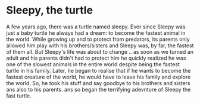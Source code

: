 # Sleepy, the turtle

A few years ago, there was a turtle named sleepy. Ever since Sleepy was just a baby turtle he always had a dream: to become the fastest animal in the world. While growing up and to protect from predators, its parents only allowed him play with his brothers/sisters and Sleepy was, by far, the fastest of them all. But Sleepy's life was about to change .. as soon as we turned an adult and his parents didn't had to protect him he quickly realized he was one of the slowest animals in the entire world despite being the fastest turtle in his family. Later, he began to realise that if he wants to become the fastest creature of the world, he would have to leave his family and explore the world. So, he took his stuff and say goodbye to his brothers and sisters ans also to his parents. ans so began the terrifying adevnture of Sleepy the fast turtle.


